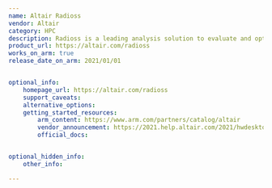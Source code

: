 ```yaml
---
name: Altair Radioss
vendor: Altair
category: HPC
description: Radioss is a leading analysis solution to evaluate and optimize product performance for highly nonlinear problems under dynamic loadings. Used worldwide across all industry sectors, it improves the crashworthiness, safety, and manufacturability of complex designs.
product_url: https://altair.com/radioss
works_on_arm: true
release_date_on_arm: 2021/01/01


optional_info:
    homepage_url: https://altair.com/radioss
    support_caveats:
    alternative_options:
    getting_started_resources:
        arm_content: https://www.arm.com/partners/catalog/altair
        vendor_announcement: https://2021.help.altair.com/2021/hwdesktop/altair_help/topics/release_notes/rn_2021_radioss_r.htm
        official_docs: 


optional_hidden_info:
    other_info:

---
```

